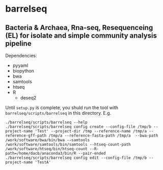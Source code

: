 # barrelseq
Bacteria &amp; Archaea, Rna-seq, Resequenceing (EL) for isolate and simple community analysis pipeline
--

Dependencies:
* pyyaml
* biopython
* bwa
* samtools
* htseq
* R
    * deseq2

Until `setup.py` is complete, you shuld run the tool with `barrelseq/scripts/barrelseq` in this directory. E.g.
```
./barrelseq/scripts/barrelseq --help
./barrelseq/scripts/barrelseq config create --config-file /tmp/b --project-name 'Test' --project-dir /tmp --reference-name /tmp/a --reference-gff-path /tmp/a --reference-fasta-path /tmp/a  --bwa-path /work/software/bwa/bin/bwa --samtools /work/software/samtools/bin/samtools --htseq-count-path /work/software/htseq/bin/htseq-count --R-path=/home/dacb/anaconda3/bin/R --pair-ended
./barrelseq/scripts/barrelseq config edit --config-file /tmp/b --project-name 'TestA'
```
